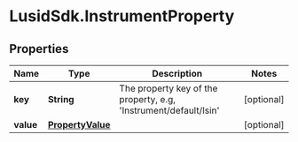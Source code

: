 # LusidSdk.InstrumentProperty

## Properties
Name | Type | Description | Notes
------------ | ------------- | ------------- | -------------
**key** | **String** | The property key of the property, e.g, &#39;Instrument/default/Isin&#39; | [optional] 
**value** | [**PropertyValue**](PropertyValue.md) |  | [optional] 


